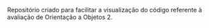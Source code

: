Repositório criado para facilitar a visualização do código referente à avaliação de Orientação a Objetos 2.
